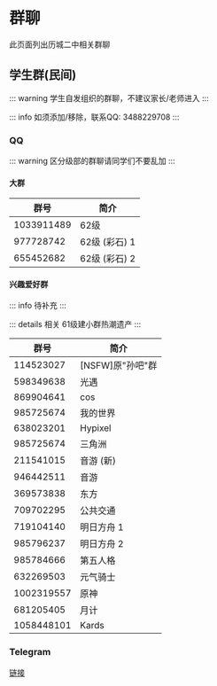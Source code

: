 # 群聊

此页面列出历城二中相关群聊

## 学生群(民间)

::: warning
学生自发组织的群聊，不建议家长/老师进入
:::

::: info
如须添加/移除，联系QQ: 3488229708
:::

### QQ

::: warning
区分级部的群聊请同学们不要乱加
:::

#### 大群

|群号|简介|
|---|---|
|1033911489|62级|
|977728742|62级 (彩石) 1|
|655452682|62级 (彩石) 2|

#### 兴趣爱好群

::: info
待补充
:::

::: details 相关
61级建小群热潮遗产
:::

|群号|简介|
|---|---|
|114523027|[NSFW]原"孙吧"群|
|598349638|光遇|
|869904641|cos|
|985725674|我的世界|
|638023201|Hypixel|
|985725674|三角洲|
|211541015|音游 (新)|
|946442511|音游|
|369573838|东方|
|709702295|公共交通|
|719104140|明日方舟 1|
|985796237|明日方舟 2|
|985784666|第五人格|
|632269503|元气骑士|
|1002319557|原神|
|681205405|月计|
|1058448101|Kards|


### Telegram

[链接](https://t.me/lcez123)
